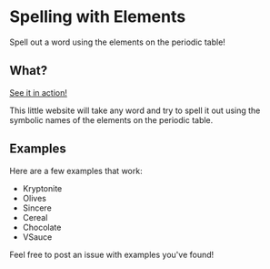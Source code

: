 # Spelling with Elements
Spell out a word using the elements on the periodic table!

## What?
[See it in action!](maxzilla60.github.io/Spelling-with-Elements/)

This little website will take any word and try to spell it out using the symbolic names of the elements on the periodic table.

## Examples
Here are a few examples that work:
* Kryptonite
* Olives
* Sincere
* Cereal
* Chocolate
* VSauce

Feel free to post an issue with examples you've found!